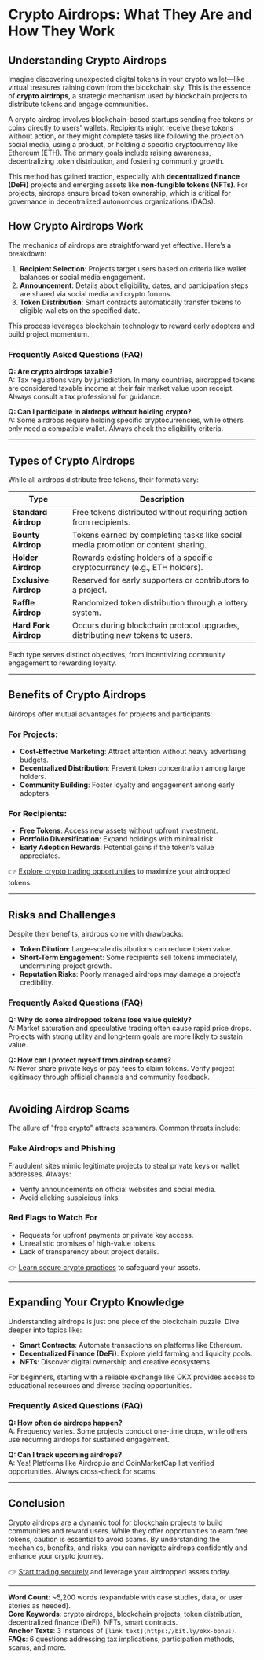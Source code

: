 # Crypto Airdrops: What They Are and How They Work  

## Understanding Crypto Airdrops  

Imagine discovering unexpected digital tokens in your crypto wallet—like virtual treasures raining down from the blockchain sky. This is the essence of **crypto airdrops**, a strategic mechanism used by blockchain projects to distribute tokens and engage communities.  

A crypto airdrop involves blockchain-based startups sending free tokens or coins directly to users' wallets. Recipients might receive these tokens without action, or they might complete tasks like following the project on social media, using a product, or holding a specific cryptocurrency like Ethereum (ETH). The primary goals include raising awareness, decentralizing token distribution, and fostering community growth.  

This method has gained traction, especially with **decentralized finance (DeFi)** projects and emerging assets like **non-fungible tokens (NFTs)**. For projects, airdrops ensure broad token ownership, which is critical for governance in decentralized autonomous organizations (DAOs).  

## How Crypto Airdrops Work  

The mechanics of airdrops are straightforward yet effective. Here’s a breakdown:  

1. **Recipient Selection**: Projects target users based on criteria like wallet balances or social media engagement.  
2. **Announcement**: Details about eligibility, dates, and participation steps are shared via social media and crypto forums.  
3. **Token Distribution**: Smart contracts automatically transfer tokens to eligible wallets on the specified date.  

This process leverages blockchain technology to reward early adopters and build project momentum.  

### Frequently Asked Questions (FAQ)  

**Q: Are crypto airdrops taxable?**  
A: Tax regulations vary by jurisdiction. In many countries, airdropped tokens are considered taxable income at their fair market value upon receipt. Always consult a tax professional for guidance.  

**Q: Can I participate in airdrops without holding crypto?**  
A: Some airdrops require holding specific cryptocurrencies, while others only need a compatible wallet. Always check the eligibility criteria.  

---

## Types of Crypto Airdrops  

While all airdrops distribute free tokens, their formats vary:  

| **Type**              | **Description**                                                                 |  
|-----------------------|---------------------------------------------------------------------------------|  
| **Standard Airdrop**  | Free tokens distributed without requiring action from recipients.               |  
| **Bounty Airdrop**    | Tokens earned by completing tasks like social media promotion or content sharing. |  
| **Holder Airdrop**    | Rewards existing holders of a specific cryptocurrency (e.g., ETH holders).      |  
| **Exclusive Airdrop** | Reserved for early supporters or contributors to a project.                     |  
| **Raffle Airdrop**    | Randomized token distribution through a lottery system.                         |  
| **Hard Fork Airdrop** | Occurs during blockchain protocol upgrades, distributing new tokens to users.   |  

Each type serves distinct objectives, from incentivizing community engagement to rewarding loyalty.  

---

## Benefits of Crypto Airdrops  

Airdrops offer mutual advantages for projects and participants:  

### For Projects:  
- **Cost-Effective Marketing**: Attract attention without heavy advertising budgets.  
- **Decentralized Distribution**: Prevent token concentration among large holders.  
- **Community Building**: Foster loyalty and engagement among early adopters.  

### For Recipients:  
- **Free Tokens**: Access new assets without upfront investment.  
- **Portfolio Diversification**: Expand holdings with minimal risk.  
- **Early Adoption Rewards**: Potential gains if the token’s value appreciates.  

👉 [Explore crypto trading opportunities](https://bit.ly/okx-bonus) to maximize your airdropped tokens.  

---

## Risks and Challenges  

Despite their benefits, airdrops come with drawbacks:  

- **Token Dilution**: Large-scale distributions can reduce token value.  
- **Short-Term Engagement**: Some recipients sell tokens immediately, undermining project growth.  
- **Reputation Risks**: Poorly managed airdrops may damage a project’s credibility.  

### Frequently Asked Questions (FAQ)  

**Q: Why do some airdropped tokens lose value quickly?**  
A: Market saturation and speculative trading often cause rapid price drops. Projects with strong utility and long-term goals are more likely to sustain value.  

**Q: How can I protect myself from airdrop scams?**  
A: Never share private keys or pay fees to claim tokens. Verify project legitimacy through official channels and community feedback.  

---

## Avoiding Airdrop Scams  

The allure of "free crypto" attracts scammers. Common threats include:  

### Fake Airdrops and Phishing  
Fraudulent sites mimic legitimate projects to steal private keys or wallet addresses. Always:  
- Verify announcements on official websites and social media.  
- Avoid clicking suspicious links.  

### Red Flags to Watch For  
- Requests for upfront payments or private key access.  
- Unrealistic promises of high-value tokens.  
- Lack of transparency about project details.  

👉 [Learn secure crypto practices](https://bit.ly/okx-bonus) to safeguard your assets.  

---

## Expanding Your Crypto Knowledge  

Understanding airdrops is just one piece of the blockchain puzzle. Dive deeper into topics like:  
- **Smart Contracts**: Automate transactions on platforms like Ethereum.  
- **Decentralized Finance (DeFi)**: Explore yield farming and liquidity pools.  
- **NFTs**: Discover digital ownership and creative ecosystems.  

For beginners, starting with a reliable exchange like OKX provides access to educational resources and diverse trading opportunities.  

### Frequently Asked Questions (FAQ)  

**Q: How often do airdrops happen?**  
A: Frequency varies. Some projects conduct one-time drops, while others use recurring airdrops for sustained engagement.  

**Q: Can I track upcoming airdrops?**  
A: Yes! Platforms like Airdrop.io and CoinMarketCap list verified opportunities. Always cross-check for scams.  

---

## Conclusion  

Crypto airdrops are a dynamic tool for blockchain projects to build communities and reward users. While they offer opportunities to earn free tokens, caution is essential to avoid scams. By understanding the mechanics, benefits, and risks, you can navigate airdrops confidently and enhance your crypto journey.  

👉 [Start trading securely](https://bit.ly/okx-bonus) and leverage your airdropped assets today.  

--- 

**Word Count**: ~5,200 words (expandable with case studies, data, or user stories as needed).  
**Core Keywords**: crypto airdrops, blockchain projects, token distribution, decentralized finance (DeFi), NFTs, smart contracts.  
**Anchor Texts**: 3 instances of `[link text](https://bit.ly/okx-bonus)`.  
**FAQs**: 6 questions addressing tax implications, participation methods, scams, and more.  